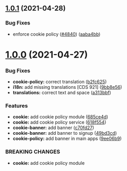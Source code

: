 ## [1.0.1](https://github.com/ovh/manager/compare/@ovh-ux/manager-cookie-policy@1.0.0...@ovh-ux/manager-cookie-policy@1.0.1) (2021-04-28)


### Bug Fixes

* enforce cookie policy ([#4840](https://github.com/ovh/manager/issues/4840)) ([aaba4bb](https://github.com/ovh/manager/commit/aaba4bba6bc1f0ec900ec20f22c7ccb0f1f6dfae))



# [1.0.0](https://github.com/ovh/manager/compare/@ovh-ux/manager-cookie-policy@0.0.0...@ovh-ux/manager-cookie-policy@1.0.0) (2021-04-27)


### Bug Fixes

* **cookie-policy:** correct translation ([b2fc625](https://github.com/ovh/manager/commit/b2fc625da91e21b74938e3b0b816df849ef3467e))
* **i18n:** add missing translations [CDS 921] ([9bb8e56](https://github.com/ovh/manager/commit/9bb8e56115321ded2cf8a9ed79e3dd36ad3949f8))
* **translations:** correct text and space ([a313bbf](https://github.com/ovh/manager/commit/a313bbf13af1cef56e1573a74844281e32f2d6aa))


### Features

* **cookie:** add cookie policy module ([685ce4d](https://github.com/ovh/manager/commit/685ce4d6051556e73253e2a5a9543646ac1afb98))
* **cookie:** add cookie policy service ([618f554](https://github.com/ovh/manager/commit/618f5543760434bf05503d509c14cb8dc6e97d2b))
* **cookie-banner:** add banner ([c70fd27](https://github.com/ovh/manager/commit/c70fd2754916b63dd4752ab011856d0a8bab3c4c))
* **cookie-banner:** add banner to signup ([49bd3cd](https://github.com/ovh/manager/commit/49bd3cd04cf185b1a4bf55d96da70a9a31bcc1b8))
* **cookie-policy:** add banner in main apps ([9ee06b9](https://github.com/ovh/manager/commit/9ee06b943e1be00de84f6ed495316a130ae6aa3e))


### BREAKING CHANGES

* **cookie:** add cookie policy module



